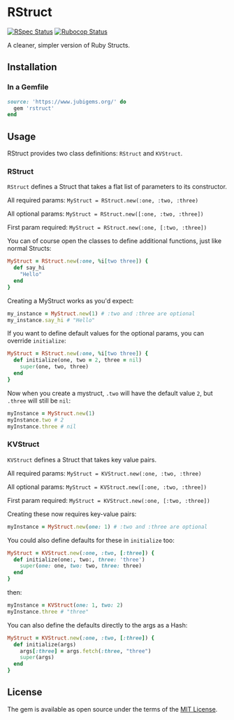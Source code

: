 # RStruct

[![RSpec Status](https://github.com/jubishop/rstruct/workflows/RSpec/badge.svg)](https://github.com/jubishop/rstruct/actions/workflows/rspec.yml)  [![Rubocop Status](https://github.com/jubishop/rstruct/workflows/Rubocop/badge.svg)](https://github.com/jubishop/rstruct/actions/workflows/rubocop.yml)

A cleaner, simpler version of Ruby Structs.

## Installation

### In a Gemfile

```ruby
source: 'https://www.jubigems.org/' do
  gem 'rstruct'
end
```

## Usage

RStruct provides two class definitions:  `RStruct` and `KVStruct`.

### RStruct

`RStruct` defines a Struct that takes a flat list of parameters to its constructor.

All required params:  `MyStruct = RStruct.new(:one, :two, :three)`

All optional params:  `MyStruct = RStruct.new([:one, :two, :three])`

First param required:  `MyStruct = RStruct.new(:one, [:two, :three])`

You can of course open the classes to define additional functions, just like normal Structs:

```ruby
MyStruct = RStruct.new(:one, %i[two three]) {
  def say_hi
    "Hello"
  end
}
```

Creating a MyStruct works as you'd expect:

```ruby
my_instance = MyStruct.new(1) # :two and :three are optional
my_instance.say_hi # "Hello"
```

If you want to define default values for the optional params, you can override `initialize`:

```ruby
MyStruct = RStruct.new(:one, %i[two three]) {
  def initialize(one, two = 2, three = nil)
    super(one, two, three)
  end
}
```

Now when you create a mystruct, `.two` will have the default value `2`, but `.three` will still be `nil`:

```ruby
myInstance = MyStruct.new(1)
myInstance.two # 2
myInstance.three # nil
```

### KVStruct

`KVStruct` defines a Struct that takes key value pairs.

All required params:  `MyStruct = KVStruct.new(:one, :two, :three)`

All optional params:  `MyStruct = KVStruct.new([:one, :two, :three])`

First param required:  `MyStruct = KVStruct.new(:one, [:two, :three])`

Creating these now requires key-value pairs:

```ruby
myInstance = MyStruct.new(one: 1) # :two and :three are optional
```

You could also define defaults for these in `initialize` too:

```ruby
MyStruct = KVStruct.new(:one, :two, [:three]) {
  def initialize(one:, two:, three: 'three')
    super(one: one, two: two, three: three)
  end
}
```

then:

```ruby
myInstance = KVStruct(one: 1, two: 2)
myInstance.three # "three"
```

You can also define the defaults directly to the args as a Hash:

```ruby
MyStruct = KVStruct.new(:one, :two, [:three]) {
  def initialize(args)
    args[:three] = args.fetch(:three, "three")
    super(args)
  end
}
```

## License

The gem is available as open source under the terms of the [MIT License](https://opensource.org/licenses/MIT).
